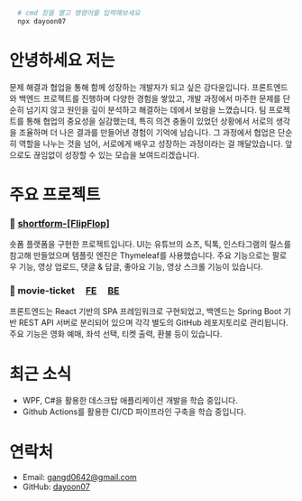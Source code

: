 <!--
**Dayoon07/Dayoon07** is a ✨ _special_ ✨ repository because its `README.md` (this file) appears on your GitHub profile.

Here are some ideas to get you started:

- 🔭 I’m currently working on ...
- 🌱 I’m currently learning ...
- 👯 I’m looking to collaborate on ...
- 🤔 I’m looking for help with ...
- 💬 Ask me about ...
- 📫 How to reach me: ...
- 😄 Pronouns: ...
- ⚡ Fun fact: ...
-->

<!-- <a href="https://github-readme-stats.vercel.app/api?username=dayoon07&show_icons=true&theme=default" target="_blank">
  <img src="https://github-readme-stats.vercel.app/api?username=dayoon07&show_icons=true&theme=default" height="180" />
</a>
<a href="https://github-readme-stats.vercel.app/api/top-langs/?username=dayoon07&layout=compact&theme=default">
  <img src="https://github-readme-stats.vercel.app/api/top-langs/?username=dayoon07&layout=compact&theme=default" height="180" />
</a>

<a href="https://streak-stats.demolab.com?user=dayoon07&hide_border=true&border_radius=0&locale=ko&short_numbers=true" target="_blank">
  <img src="https://streak-stats.demolab.com?user=dayoon07&hide_border=true&border_radius=0&locale=ko&short_numbers=true" height="180" />
</a> -->

```bash
  # cmd 창을 열고 명령어를 입력해보세요
  npx dayoon07
```

# 안녕하세요 저는

문제 해결과 협업을 통해 함께 성장하는 개발자가 되고 싶은 강다윤입니다. 프론트엔드와 백엔드 프로젝트를 진행하며 다양한 경험을 쌓았고, 개발 과정에서 마주한 문제를 단순히 넘기지 않고 원인을 깊이 분석하고 해결하는 데에서 보람을 느꼈습니다. 팀 프로젝트를 통해 협업의 중요성을 실감했는데, 특히 의견 충돌이 있었던 상황에서 서로의 생각을 조율하며 더 나은 결과를 만들어낸 경험이 기억에 남습니다. 그 과정에서 협업은 단순히 역할을 나누는 것을 넘어, 서로에게 배우고 성장하는 과정이라는 걸 깨달았습니다. 앞으로도 끊임없이 성장할 수 있는 모습을 보여드리겠습니다.

# 주요 프로젝트

### 🔹 [shortform-[FlipFlop]](https://github.com/Dayoon07/shortform)
숏폼 플랫폼을 구현한 프로젝트입니다. UI는 유튜브의 쇼츠, 틱톡, 인스타그램의 릴스를 참고해 만들었으며 템플릿 엔진은 Thymeleaf를 사용했습니다. 주요 기능으로는 팔로우 기능, 영상 업로드, 댓글 & 답글, 좋아요 기능, 영상 스크롤 기능이 있습니다.

### 🔹 movie-ticket &nbsp; &nbsp; [FE](https://github.com/Dayoon07/react-movie-ticket-ui) &nbsp; &nbsp; [BE](https://github.com/Dayoon07/springboot-movie-ticket)
프론트엔드는 React 기반의 SPA 프레임워크로 구현되었고, 백엔드는 Spring Boot 기반 REST API 서버로 분리되어 있으며 각각 별도의 GitHub 레포지토리로 관리됩니다. 주요 기능은 영화 예매, 좌석 선택, 티켓 출력, 환불 등이 있습니다.

# 최근 소식
- WPF, C#을 활용한 데스크탑 애플리케이션 개발을 학습 중입니다.
- Github Actions를 활용한 CI/CD 파이프라인 구축을 학습 중입니다.

# 연락처
- Email: [gangd0642@gmail.com](mailto:gangd0642@gmail.com)  
- GitHub: [dayoon07](https://github.com/Dayoon07)

<!-- 

# 기술 스택

### IDE & 개발 도구  
<div style="display: flex; height: 25px;">
  <img src="https://img.shields.io/badge/Eclipse-2C2255?style=for-the-badge&logo=eclipse&logoColor=white" />
  <img src="https://custom-icon-badges.demolab.com/badge/Visual%20Studio%20Code-0078d7?style=for-the-badge&logo=vsc&logoColor=white" />
  <img src="https://img.shields.io/badge/PyCharm-000000?style=for-the-badge&logo=PyCharm&logoColor=white" />
  <img src="https://img.shields.io/badge/Spring%20Tool%20Suite%20-6DB33F?style=for-the-badge&logo=eclipse&logoColor=white" />
  <img src="https://img.shields.io/badge/dbeaver-382923?style=for-the-badge&logo=dbeaver&logoColor=white" />
</div>

### 프론트엔드
<div style="display: flex; height: 25px;">
  <img src="https://img.shields.io/badge/html5-%23E34F26.svg?style=for-the-badge&logo=html5&logoColor=white" />
  <img src="https://img.shields.io/badge/css3-%231572B6.svg?style=for-the-badge&logo=css3&logoColor=white" />
  <img src="https://img.shields.io/badge/JavaScript-F7DF1E?style=for-the-badge&logo=javascript&logoColor=white" />
  <img src="https://img.shields.io/badge/React-%2320232a?style=for-the-badge&logo=react&logoColor=%2361DAFB" />
  <img src="https://img.shields.io/badge/jQuery-0769AD?style=for-the-badge&logo=jquery&logoColor=fff" />
  <img src="https://img.shields.io/badge/tailwind%20css-%2338B2AC.svg?style=for-the-badge&logo=tailwind-css&logoColor=white" />
  <img src="https://img.shields.io/badge/bootstrap-%238511FA.svg?style=for-the-badge&logo=bootstrap&logoColor=white" />
</div>

### 백엔드 & 프레임워크
<div style="display: flex; height: 25px;">
  <img src="https://dayoon07.github.io/img/Java-007396.svg" />
  <img src="https://img.shields.io/badge/Python-3776AB?style=for-the-badge&logo=python&logoColor=fff" />
  <img src="https://img.shields.io/badge/Spring-6DB33F?style=for-the-badge&logo=spring&logoColor=white" />
  <img src="https://img.shields.io/badge/Spring%20Boot-6DB33F?style=for-the-badge&logo=springboot&logoColor=fff" />
  <img src="https://img.shields.io/badge/Spring%20Security-6DB33F?style=for-the-badge&logo=springsecurity&logoColor=white" />
  <img src="https://img.shields.io/badge/Spring_data_jpa-6DB33F?style=for-the-badge&logo=SpringSecurity&logoColor=white" />
  <img src="https://img.shields.io/badge/Hibernate-59666C?style=for-the-badge&logo=hibernate&logoColor=fff" />
  <!-- <img src="https://img.shields.io/badge/MAVEN-000000?style=for-the-badge&logo=apachemaven&logoColor=blue" /> -->
  <!-- <img src="https://img.shields.io/badge/FastAPI-009485?style=for-the-badge&logo=fastapi&logoColor=white" />
</div> -->

<!-- 

### 데이터베이스 & 서버
<div style="display: flex; height: 25px;">
  <img src="https://custom-icon-badges.demolab.com/badge/Oracle-F80000?style=for-the-badge&logo=oracle&logoColor=fff" />
  <img src="https://img.shields.io/badge/Maria-003545?style=for-the-badge&logo=mariadb&logoColor=white" />
  <img src="https://img.shields.io/badge/Apache%20Tomcat-F8DC75?style=for-the-badge&logo=apachetomcat&logoColor=black" />
  <img src="https://img.shields.io/badge/Nginx-009639?logo=nginx&logoColor=white&style=for-the-badge" />
</div>

### 분석 & 모니터링
<div style="display: flex; height: 25px;">
  <img src="https://img.shields.io/badge/Prometheus-black?style=for-the-badge&logo=prometheus" />
  <img src="https://img.shields.io/badge/Grafana-F2F4F9?style=for-the-badge&logo=grafana&logoColor=orange" />
</div>

### 버전관리 & 협업
<div style="display: flex; height: 25px;">
  <img src="https://img.shields.io/badge/Github-black?style=for-the-badge&logo=Github&logoColor=white" />
  <img src="https://img.shields.io/badge/Git-F05032?style=for-the-badge&logo=Git&logoColor=white" />
</div>

-->

<!-- ## 💻 운영체제  
<img src="https://img.shields.io/badge/Ubuntu-E95420?style=for-the-badge&logo=Ubuntu&logoColor=white" />
<img src="https://custom-icon-badges.demolab.com/badge/Windows-0078D6?style=for-the-badge&logo=windows11&logoColor=white" />
<img src="https://img.shields.io/badge/Android-3DDC84?style=for-the-badge&logo=android&logoColor=white" /> -->
